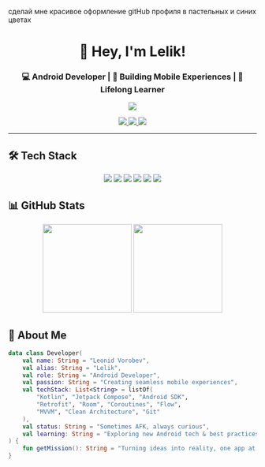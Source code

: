 сделай мне красивое оформление gitHub профиля в пастельных и синих цветах
<h1 align="center">👋 Hey, I'm Lelik!</h1>
<h3 align="center">💻 Android Developer | 🚀 Building Mobile Experiences | 🌟 Lifelong Learner</h3>

<p align="center">
  <img src="https://readme-typing-svg.demolab.com?font=JetBrains+Mono&size=22&duration=3500&color=00C4B4&center=true&vCenter=true&width=500&lines=Crafting+Android+apps+📱;Solving+problems+with+code+💡;Always+exploring+new+tech+🌐" />
</p>

<p align="center">
  <a href="https://t.me/WaitAndSee_5">
    <img src="https://img.shields.io/badge/Telegram-2CA5E0?style=flat-square&logo=telegram&logoColor=white" />
  </a>
  <a href="mailto:b_banni@inbox.ru">
    <img src="https://img.shields.io/badge/Gmail-D14836?style=flat-square&logo=gmail&logoColor=white" />
  </a>
  <a href="https://leetcode.com/u/L_E_L_I_K/">
    <img src="https://img.shields.io/badge/LeetCode-FFA116?style=flat-square&logo=leetcode&logoColor=black" />
  </a>
</p>

---

## 🛠 Tech Stack

<p align="center">
  <img src="https://img.shields.io/badge/Kotlin-7F52FF?style=flat-square&logo=kotlin&logoColor=white" />
  <img src="https://img.shields.io/badge/Android-34C759?style=flat-square&logo=android&logoColor=white" />
  <img src="https://img.shields.io/badge/Java-F89820?style=flat-square&logo=java&logoColor=white" />
  <img src="https://img.shields.io/badge/Jetpack_Compose-4285F4?style=flat-square&logo=jetpackcompose&logoColor=white" />
  <img src="https://img.shields.io/badge/Git-F05032?style=flat-square&logo=git&logoColor=white" />
  <img src="https://img.shields.io/badge/GitHub-181717?style=flat-square&logo=github&logoColor=white" />
</p>

## 📊 GitHub Stats

<p align="center">
  <img height="180em" src="https://github-readme-stats.vercel.app/api?username=WaitAndSee-AFK&show_icons=true&theme=dracula&hide_border=true&count_private=true" />
  <img height="180em" src="https://github-readme-stats.vercel.app/api/top-langs/?username=WaitAndSee-AFK&layout=compact&theme=dracula&hide_border=true" />
</p>

## 🌟 About Me

```kotlin
data class Developer(
    val name: String = "Leonid Vorobev",
    val alias: String = "Lelik",
    val role: String = "Android Developer",
    val passion: String = "Creating seamless mobile experiences",
    val techStack: List<String> = listOf(
        "Kotlin", "Jetpack Compose", "Android SDK",
        "Retrofit", "Room", "Coroutines", "Flow",
        "MVVM", "Clean Architecture", "Git"
    ),
    val status: String = "Sometimes AFK, always curious",
    val learning: String = "Exploring new Android tech & best practices"
) {
    fun getMission(): String = "Turning ideas into reality, one app at a time 🚀"
}
